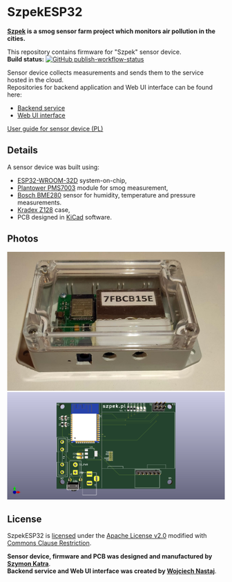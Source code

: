 # SzpekESP32

**[Szpek](https://www.szpek.pl) is a smog sensor farm project which monitors air pollution in the cities.**

This repository contains firmware for "Szpek" sensor device.  
**Build status:** [![GitHub publish-workflow-status](https://github.com/SzymonKatra/SzpekESP32/actions/workflows/main.yml/badge.svg)](https://github.com/SzymonKatra/SzpekESP32/actions/workflows/main.yml)

Sensor device collects measurements and sends them to the service hosted in the cloud.  
Repositories for backend application and Web UI interface can be found here:
- [Backend service](https://github.com/wojciechN9/Szpek)
- [Web UI interface](https://github.com/wojciechN9/Szpek-UI)

[User guide for sensor device (PL)](https://www.szpek.pl/manual)

## Details
A sensor device was built using:
- [ESP32-WROOM-32D](https://www.espressif.com/en/products/socs/esp32)  system-on-chip,
- [Plantower PMS7003](https://www.plantower.com/en/products_33/76.html) module for smog measurement,
- [Bosch BME280](https://www.bosch-sensortec.com/products/environmental-sensors/humidity-sensors-bme280/) sensor for humidity, temperature and pressure measurements.
- [Kradex Z128](https://www.kradex.com.pl/product/obudowy_hermetyczne/z128uj_tm_abs?lang=pl) case,
- PCB designed in [KiCad](https://www.kicad.org/) software.

## Photos

![Device photo](docs/sensor_photo.jpg)
![3D PCB view from KiCad](docs/szpek_pcb.png)

## License

SzpekESP32 is [licensed](LICENSE.md) under the [Apache License v2.0](https://www.apache.org/licenses/LICENSE-2.0) modified with [Commons Clause Restriction](https://commonsclause.com/).

**Sensor device, firmware and PCB was designed and manufactured by [Szymon Katra](https://github.com/SzymonKatra)**.  
**Backend service and Web UI interface was created by [Wojciech Nastaj](https://github.com/wojciechN9)**.
